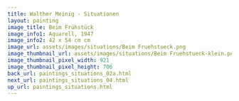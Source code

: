 ```yaml
---
title: Walther Meinig - Situationen
layout: painting
image_title: Beim Frühstück
image_info1: Aquarell, 1947
image_info2: 42 x 54 cm cm
image_url: assets/images/situations/Beim Fruehstueck.png
image_thumbnail_url: assets/images/situations/Beim Fruehstueck-klein.png
image_thumbnail_pixel_width: 921
image_thumbnail_pixel_height: 706
back_url: paintings_situations_02a.html
next_url: paintings_situations_04.html
up_url: paintings_situations.html
---
```


